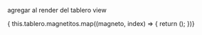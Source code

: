 agregar al render del tablero view

{ this.tablero.magnetitos.map((magneto, index) => {
          return (<MagnetoView key={index} magneto={magneto}/>);
        })}